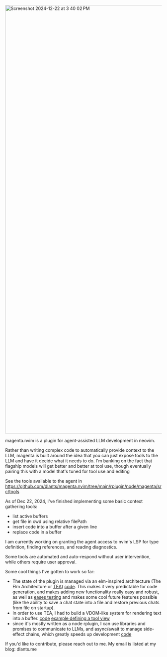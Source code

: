 <img width="1376" alt="Screenshot 2024-12-22 at 3 40 02 PM" src="https://github.com/user-attachments/assets/df372c55-8c30-468d-8bd2-47047534fe92" />

magenta.nvim is a plugin for agent-assisted LLM development in neovim.

Rather than writing complex code to automatically provide context to the LLM, magenta is built around the idea that you can just expose tools to the LLM and have it decide what it needs to do. I'm banking on the fact that flagship models will get better and better at tool use, though eventually pairing this with a model that's tuned for tool use and editing 

See the tools available to the agent in https://github.com/dlants/magenta.nvim/tree/main/rplugin/node/magenta/src/tools

As of Dec 22, 2024, I've finished implementing some basic context gathering tools:
- list active buffers
- get file in cwd using relative filePath
- insert code into a buffer after a given line
- replace code in a buffer

I am currently working on granting the agent access to nvim's LSP for type definition, finding references, and reading diagnostics.

Some tools are automated and auto-respond without user intervention, while others require user approval.

Some cool things I've gotten to work so far:
- The state of the plugin is managed via an elm-inspired architecture (The Elm Architecture or [TEA](https://github.com/evancz/elm-architecture-tutorial)) [code](https://github.com/dlants/magenta.nvim/blob/main/rplugin/node/magenta/src/tea/tea.ts). This makes it very predictable for code generation, and makes adding new functionality really easy and robust, as well as [eases testing](https://github.com/dlants/magenta.nvim/blob/main/rplugin/node/magenta/src/chat/chat.spec.ts) and makes some cool future features possible (like the ability to save a chat state into a file and restore previous chats from file on startup).
- In order to use TEA, I had to build a VDOM-like system for rendering text into a buffer. [code](https://github.com/dlants/magenta.nvim/blob/main/rplugin/node/magenta/src/tea/view.ts#L141) [example defining a tool view](https://github.com/dlants/magenta.nvim/blob/main/rplugin/node/magenta/src/tools/getFile.ts#L139)
- since it's mostly written as a node rplugin, I can use libraries and promises to communicate to LLMs, and async/await to manage side-effect chains, which greatly speeds up development [code](https://github.com/dlants/magenta.nvim/blob/main/rplugin/node/magenta/src/anthropic.ts#L49)

If you'd like to contribute, please reach out to me. My email is listed at my blog: dlants.me
